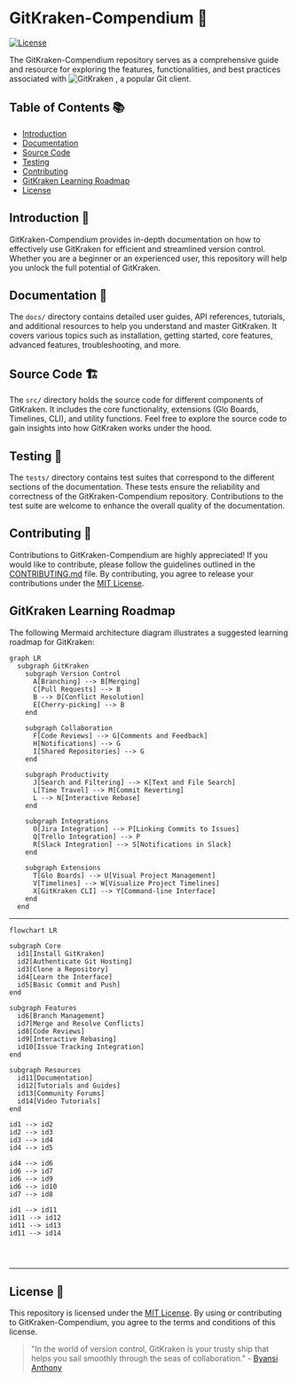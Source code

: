 # GitKraken-Compendium 🐙

[![License](https://img.shields.io/badge/License-MIT-blue.svg)](https://opensource.org/licenses/MIT)

The GitKraken-Compendium repository serves as a comprehensive guide and resource for exploring the features, functionalities, and best practices associated with ![GitKraken](https://img.shields.io/badge/Gitkraken-green)
, a popular Git client.

## Table of Contents 📚

- [Introduction](#introduction-)
- [Documentation](#documentation-)
- [Source Code](#source-code-)
- [Testing](#testing-)
- [Contributing](#contributing-)
- [GitKraken Learning Roadmap](#gitKraken-learning-roadmap-)
- [License](#license-)

## Introduction 🌟

GitKraken-Compendium provides in-depth documentation on how to effectively use GitKraken for efficient and streamlined version control. Whether you are a beginner or an experienced user, this repository will help you unlock the full potential of GitKraken.

## Documentation 📖

The `docs/` directory contains detailed user guides, API references, tutorials, and additional resources to help you understand and master GitKraken. It covers various topics such as installation, getting started, core features, advanced features, troubleshooting, and more.

## Source Code 🏗️ 

The `src/` directory holds the source code for different components of GitKraken. It includes the core functionality, extensions (Glo Boards, Timelines, CLI), and utility functions. Feel free to explore the source code to gain insights into how GitKraken works under the hood.

## Testing 🧪

The `tests/` directory contains test suites that correspond to the different sections of the documentation. These tests ensure the reliability and correctness of the GitKraken-Compendium repository. Contributions to the test suite are welcome to enhance the overall quality of the documentation.

## Contributing 🤝

Contributions to GitKraken-Compendium are highly appreciated! If you would like to contribute, please follow the guidelines outlined in the [CONTRIBUTING.md](GitKraken-Compendium/CONTRIBUTING.md) file. By contributing, you agree to release your contributions under the [MIT License](LICENSE).

## GitKraken Learning Roadmap

The following Mermaid architecture diagram illustrates a suggested learning roadmap for GitKraken:

```mermaid
graph LR
  subgraph GitKraken
    subgraph Version Control
      A[Branching] --> B[Merging]
      C[Pull Requests] --> B
      B --> D[Conflict Resolution]
      E[Cherry-picking] --> B
    end

    subgraph Collaboration
      F[Code Reviews] --> G[Comments and Feedback]
      H[Notifications] --> G
      I[Shared Repositories] --> G
    end

    subgraph Productivity
      J[Search and Filtering] --> K[Text and File Search]
      L[Time Travel] --> M[Commit Reverting]
      L --> N[Interactive Rebase]
    end

    subgraph Integrations
      O[Jira Integration] --> P[Linking Commits to Issues]
      Q[Trello Integration] --> P
      R[Slack Integration] --> S[Notifications in Slack]
    end

    subgraph Extensions
      T[Glo Boards] --> U[Visual Project Management]
      V[Timelines] --> W[Visualize Project Timelines]
      X[GitKraken CLI] --> Y[Command-line Interface]
    end
  end

```
---

```mermaid
flowchart LR

subgraph Core
  id1[Install GitKraken]
  id2[Authenticate Git Hosting]
  id3[Clone a Repository]
  id4[Learn the Interface]
  id5[Basic Commit and Push]
end

subgraph Features
  id6[Branch Management]
  id7[Merge and Resolve Conflicts]
  id8[Code Reviews]
  id9[Interactive Rebasing]
  id10[Issue Tracking Integration]
end

subgraph Resources
  id11[Documentation]
  id12[Tutorials and Guides]
  id13[Community Forums]
  id14[Video Tutorials]
end

id1 --> id2
id2 --> id3
id3 --> id4
id4 --> id5

id4 --> id6
id6 --> id7
id6 --> id9
id6 --> id10
id7 --> id8

id1 --> id11
id11 --> id12
id11 --> id13
id11 --> id14




```
---

## License 📃

This repository is licensed under the [MIT License](LICENSE). By using or contributing to GitKraken-Compendium, you agree to the terms and conditions of this license.

> "In the world of version control, GitKraken is your trusty ship that helps you sail smoothly through the seas of collaboration." - [Byansi Anthony](https://github.com/AnthonyByansi)
